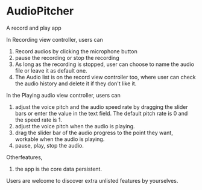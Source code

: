 # AudioPitcher
A record and play app


In Recording view controller, users can
 1. Record audios by clicking the microphone button
 2. pause the recording or stop the recording
 3. As long as the recording is stopped, user can choose to name the audio file or leave it as default one.
 4. The Audio list is on the record view controller too, where user can check the audio history and delete it if they don't like it.
 

In the Playing audio view controller, users can
 1. adjust the voice pitch and the audio speed rate by dragging the slider bars or enter the value in the text field. The default pitch rate is 0 and the speed rate is 1.
 2. adjust the voice pitch when the audio is playing.
 3. drag the slider bar of the audio progress to the point they want, workable when the audio is playing.
 4. pause, play, stop the audio.


Otherfeatures,
 1. the app is the core data persistent.

Users are welcome to discover extra unlisted features by yourselves.
